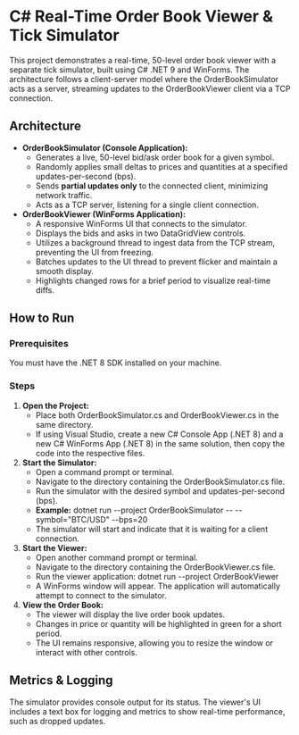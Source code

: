 # **C\# Real-Time Order Book Viewer & Tick Simulator**

This project demonstrates a real-time, 50-level order book viewer with a separate tick simulator, built using C\# .NET 9 and WinForms. The architecture follows a client-server model where the OrderBookSimulator acts as a server, streaming updates to the OrderBookViewer client via a TCP connection.

## **Architecture**

* **OrderBookSimulator (Console Application):**  
  * Generates a live, 50-level bid/ask order book for a given symbol.  
  * Randomly applies small deltas to prices and quantities at a specified updates-per-second (bps).  
  * Sends **partial updates only** to the connected client, minimizing network traffic.  
  * Acts as a TCP server, listening for a single client connection.  
* **OrderBookViewer (WinForms Application):**  
  * A responsive WinForms UI that connects to the simulator.  
  * Displays the bids and asks in two DataGridView controls.  
  * Utilizes a background thread to ingest data from the TCP stream, preventing the UI from freezing.  
  * Batches updates to the UI thread to prevent flicker and maintain a smooth display.  
  * Highlights changed rows for a brief period to visualize real-time diffs.

## **How to Run**

### **Prerequisites**

You must have the .NET 8 SDK installed on your machine.

### **Steps**

1. **Open the Project:**  
   * Place both OrderBookSimulator.cs and OrderBookViewer.cs in the same directory.  
   * If using Visual Studio, create a new C\# Console App (.NET 8\) and a new C\# WinForms App (.NET 8\) in the same solution, then copy the code into the respective files.  
2. **Start the Simulator:**  
   * Open a command prompt or terminal.  
   * Navigate to the directory containing the OrderBookSimulator.cs file.  
   * Run the simulator with the desired symbol and updates-per-second (bps).  
   * **Example:** dotnet run \--project OrderBookSimulator \-- \--symbol="BTC/USD" \--bps=20  
   * The simulator will start and indicate that it is waiting for a client connection.  
3. **Start the Viewer:**  
   * Open another command prompt or terminal.  
   * Navigate to the directory containing the OrderBookViewer.cs file.  
   * Run the viewer application: dotnet run \--project OrderBookViewer  
   * A WinForms window will appear. The application will automatically attempt to connect to the simulator.  
4. **View the Order Book:**  
   * The viewer will display the live order book updates.  
   * Changes in price or quantity will be highlighted in green for a short period.  
   * The UI remains responsive, allowing you to resize the window or interact with other controls.

## **Metrics & Logging**

The simulator provides console output for its status. The viewer's UI includes a text box for logging and metrics to show real-time performance, such as dropped updates.
